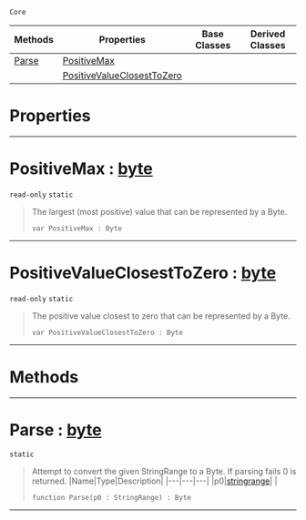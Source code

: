  `Core`

|Methods|Properties|Base Classes|Derived Classes|
|---|---|---|---|
|[ Parse](https://github.com/ZilchEngine/ZilchDocs/blob/master/code_reference/nada_base_types/byte.markdown#parse-zero-engine-docume)|[ PositiveMax](https://github.com/ZilchEngine/ZilchDocs/blob/master/code_reference/nada_base_types/byte.markdown#positivemax-zero-engine)| | |
| |[ PositiveValueClosestToZero](https://github.com/ZilchEngine/ZilchDocs/blob/master/code_reference/nada_base_types/byte.markdown#positivevalueclosesttoze)| | |


 #  Properties


---  
 #  PositiveMax : [byte](https://github.com/ZilchEngine/ZilchDocs/blob/master/code_reference/nada_base_types/byte.markdown)

 `read-only` `static`

> The largest (most positive) value that can be represented by a Byte.
> ``` lang=cpp, name=Nada
> var PositiveMax : Byte


---  
 #  PositiveValueClosestToZero : [byte](https://github.com/ZilchEngine/ZilchDocs/blob/master/code_reference/nada_base_types/byte.markdown)

 `read-only` `static`

> The positive value closest to zero that can be represented by a Byte.
> ``` lang=cpp, name=Nada
> var PositiveValueClosestToZero : Byte


---  
 #  Methods


---  
 #  Parse : [byte](https://github.com/ZilchEngine/ZilchDocs/blob/master/code_reference/nada_base_types/byte.markdown)

 `static`

> Attempt to convert the given StringRange to a Byte. If parsing fails 0 is returned.
> |Name|Type|Description|
> |---|---|---|
> |p0|[stringrange](https://github.com/ZilchEngine/ZilchDocs/blob/master/code_reference/nada_base_types/stringrange.markdown)| |
> ``` lang=cpp, name=Nada
> function Parse(p0 : StringRange) : Byte
> ``` 


---  
 

 